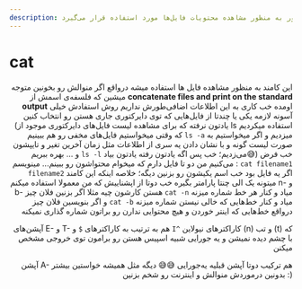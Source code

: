 ```yaml
---
description: این دستور به منظور مشاهده محتویات فایل‌ها مورد استفاده قرار می‌گیرد
---
```


# cat

<p align="right">این کامند به منظور مشاهده فایل ها استفاده میشه درواقع اگر منوالش رو بخونین متوجه میشین که فلسفه‌ی اسمش از <strong>concatenate files and print on the standard output</strong> اومده خب کاری به این اطلاعات اضافی‌طورش نداریم روش استفادش خیلی آسونه لازمه یکی یا چند‌تا از فایل‌هایی که توی دایرکتوری جاری هستن رو انتخاب کنین (یادتون نرفته که برای مشاهده لیست فایل‌های دایرکتوری موجود از ls استفاده میکردیم که وقتی میخواستیم فایل‌های مخفی رو هم ببینیم <code>ls -a</code> میزدیم و اگر میخواستیم به صورت لیست گونه و با نشان دادن یه سری از اطلاعات مثل زمان آخرین تغیر و تایپشون و ... بهره ببریم <code>ls -l</code> می‌زدیم؛ خب پس اگه یادتون رفته یادتون بیاد😅) خب فرض می‌کنیم من دو تا فایل دارم که میخوام محتواشون رو ببینم... مینویسم : <code>cat filename1 filename2</code> اگر یه فایل بود خب اسم یکیشون رو بزنین دیگه؛ خلاصه اینکه این کامند میتونه یک الی چنتا پارامتر بگیره خب دوتا از اپشناییش که من معمولا استفاده میکنم n- و b- هستن کارشون چیه مثلا اگر بزنین فلان چیز <code>cat -n</code> میاد و کنار هر خط شماره میزنه و اگر بنویسین فلان چیز <code>cat -b</code> میاد و کنار خط‌هایی که خالی نیستن شماره میزنه درواقع خط‌هایی که اینتر خوردن و هیچ محتوایی ندارن رو براتون شماره گذاری نمیکنه</p>

<p align="right">آپشن‌های E- و T- هم به ترتیب به کاراکتر‌های <code>$</code> و <code>I^</code> کاراکتر‌های نیولاین (n) و تب (t) که با چشم دیده نمیشن و یه جورایی شبیه اسپیس هستن رو برامون توی خروجی مشخص میکنن</p>

<p align="right">آپشن A- هم ترکیب دوتا آپشن قبلیه‌ یه‌جورایی 😅😅 دیگه مثل همیشه خواستین بیشتر بدونین درموردش منوالش و اینترنت رو شخم بزنین :)</p>
